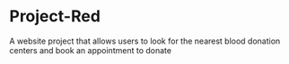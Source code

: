 # Project-Red
A website project that allows users to look for the nearest blood donation centers and book an appointment to donate

